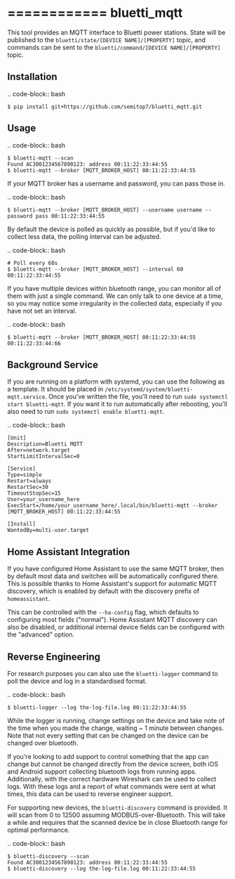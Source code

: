 ============
bluetti_mqtt
============

This tool provides an MQTT interface to Bluetti power stations. State will be
published to the ``bluetti/state/[DEVICE NAME]/[PROPERTY]`` topic, and commands
can be sent to the ``bluetti/command/[DEVICE NAME]/[PROPERTY]`` topic.

Installation
------------

.. code-block:: bash

    $ pip install git+https://github.com/semitop7/bluetti_mqtt.git

Usage
-----

.. code-block:: bash

    $ bluetti-mqtt --scan
    Found AC3001234567890123: address 00:11:22:33:44:55
    $ bluetti-mqtt --broker [MQTT_BROKER_HOST] 00:11:22:33:44:55

If your MQTT broker has a username and password, you can pass those in.

.. code-block:: bash

    $ bluetti-mqtt --broker [MQTT_BROKER_HOST] --username username --password pass 00:11:22:33:44:55

By default the device is polled as quickly as possible, but if you'd like to
collect less data, the polling interval can be adjusted.

.. code-block:: bash

    # Poll every 60s
    $ bluetti-mqtt --broker [MQTT_BROKER_HOST] --interval 60 00:11:22:33:44:55

If you have multiple devices within bluetooth range, you can monitor all of
them with just a single command. We can only talk to one device at a time, so
you may notice some irregularity in the collected data, especially if you have
not set an interval.

.. code-block:: bash

    $ bluetti-mqtt --broker [MQTT_BROKER_HOST] 00:11:22:33:44:55 00:11:22:33:44:66

Background Service
------------------

If you are running on a platform with systemd, you can use the following as a
template. It should be placed in ``/etc/systemd/system/bluetti-mqtt.service``.
Once you've written the file, you'll need to run
``sudo systemctl start bluetti-mqtt``. If you want it to run automatically after
rebooting, you'll also need to run ``sudo systemctl enable bluetti-mqtt``.

.. code-block:: bash

    [Unit]
    Description=Bluetti MQTT
    After=network.target
    StartLimitIntervalSec=0

    [Service]
    Type=simple
    Restart=always
    RestartSec=30
    TimeoutStopSec=15
    User=your_username_here
    ExecStart=/home/your_username_here/.local/bin/bluetti-mqtt --broker [MQTT_BROKER_HOST] 00:11:22:33:44:55

    [Install]
    WantedBy=multi-user.target



Home Assistant Integration
--------------------------

If you have configured Home Assistant to use the same MQTT broker, then by
default most data and switches will be automatically configured there. This is
possible thanks to Home Assistant's support for automatic MQTT discovery, which
is enabled by default with the discovery prefix of ``homeassistant``.

This can be controlled with the ``--ha-config`` flag, which defaults to
configuring most fields ("normal"). Home Assistant MQTT discovery can also be
disabled, or additional internal device fields can be configured with the
"advanced" option.

Reverse Engineering
-------------------

For research purposes you can also use the ``bluetti-logger`` command to poll
the device and log in a standardised format.

.. code-block:: bash

    $ bluetti-logger --log the-log-file.log 00:11:22:33:44:55

While the logger is running, change settings on the device and take note of the
time when you made the change, waiting ~ 1 minute between changes. Note that
not every setting that can be changed on the device can be changed over
bluetooth.

If you're looking to add support to control something that the app can change
but cannot be changed directly from the device screen, both iOS and Android
support collecting bluetooth logs from running apps. Additionally, with the
correct hardware Wireshark can be used to collect logs. With these logs and a
report of what commands were sent at what times, this data can be used to
reverse engineer support.

For supporting new devices, the ``bluetti-discovery`` command is provided. It
will scan from 0 to 12500 assuming MODBUS-over-Bluetooth. This will take a
while and requires that the scanned device be in close Bluetooth range for
optimal performance.

.. code-block:: bash

    $ bluetti-discovery --scan
    Found AC3001234567890123: address 00:11:22:33:44:55
    $ bluetti-discovery --log the-log-file.log 00:11:22:33:44:55
